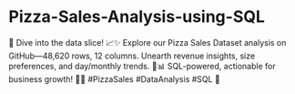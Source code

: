 # Pizza-Sales-Analysis-using-SQL
🍕 Dive into the data slice! 📈✨ Explore our Pizza Sales Dataset analysis on GitHub—48,620 rows, 12 columns. Unearth revenue insights, size preferences, and day/monthly trends. 🚀📊 SQL-powered, actionable for business growth! 🍕💡 #PizzaSales #DataAnalysis #SQL 🍕
